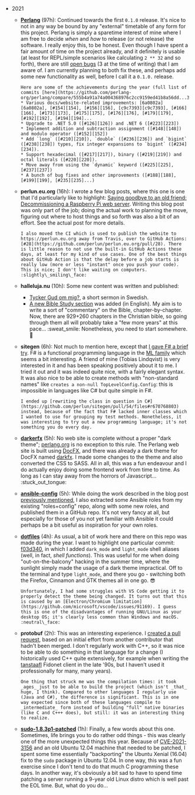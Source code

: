 * 2021

  * [**Perlang**](https://github.com/perlang-org/perlang) (97h): Continued towards the first `0.1.0` release. It's nice to not in any way be bound by any "external" timetable of any form for this project. Perlang is simply a sparetime interest of mine where I am free to decide _when_ and _how_ to release (or not release) the software. I really enjoy this, to be honest. Even though I have spent a fair amount of time on the project already, and it definitely is usable (at least for REPL/simple scenarios like calculating `2 ** 32` and so forth), there are still [open bugs](https://github.com/perlang-org/perlang/issues?q=is%3Aopen+is%3Aissue+milestone%3A0.1.0+label%3Abug) (3 at the time of writing) that I am aware of. I am currently planning to both fix these, and perhaps add some new functionality as well, before I call it a `0.1.0.` release.

        Here are some of the achievements during the year (full list of commits [here](https://github.com/perlang-org/perlang/compare/555b4a91a74a004368976c2cc9159ed41b8a56dd...3dda89d0ed72aeca69ede6cb14b3ecfb77fe083d)):
        * Various docs/website-related improvements: [6a0802a][6a0802a], [#154][154], [#156][156], [c9c7393][c9c7393], [#166][166], [#173][173], [#175][175], [#176][176], [#179][179], [#192][192], [#194][194]...
        * Upgrade to .NET 5.0 ([#126][126]) and .NET 6 ([#223][223])
        * Implement addition and subtraction assignment ([#148][148]) and modulo operator ([#152][152])
        * Add `long` ([#210][210]), `double` ([#236][236]) and `bigint` ([#238][238]) types, fix integer expansions to `bigint` ([#234][234]).
        * Support hexadecimal ([#217][217]), binary ([#219][219]) and octal literals ([#220][220]).
        * Move away from using the `dynamic` keyword ([#225][225], [#237][237])
        * A bunch of bug fixes and other improvements ([#188][188], [#199][199], [#235][235]...)
  * **perlun.eu.org** (16h): I wrote a few blog posts, where this one is one that I'd particularly like to highlight: [Saying goodbye to an old friend: Decommissioning a Raspberry Pi web server][decommissioning-blog-post]. Writing this blog post was only part of the job; doing the actual work to planning the move, figuring out where to host things and so forth was also a bit of an effort. See the actual post for more details.

        I also moved the CI which is used to publish the website to https://perlun.eu.org away from Travis, over to GitHub Actions: [#28](https://github.com/perlun/perlun.eu.org/pull/28). There is little reason to not use the built-in GitHub Actions these days, at least for my kind of use cases. One of the best things about GitHub Action is that the delay before a job starts is really low (more or less "instant" once you push your code). This is nice; I don't like waiting on computers. :slightly\_smiling\_face:
  * **halleluja.nu** (10h): Some new content was written and published:
      * [Tycker Gud om mig?](https://www.halleluja.nu/sv/undervisning-fran-bibeln/2021/2/26/tycker-gud-om-mig/), a short sermon in Swedish.
      * [A new Bible Study section](https://www.halleluja.nu/en/bible-study/) was added (in English). My aim is to write a sort of "commentary" on the Bible, chapter-by-chapter. Now, there are 929+260 chapters in the Christian bible, so going through them all will probably take a "few more years" at this pace... :sweat\_smile: Nonetheless, you need to start somewhere. :rocket:
  * **sitegen** (6h): Not much to mention here, except that [I gave F# a brief try](https://github.com/perlun/sitegen/pull/53). F# is a functional programming language in the [ML family](https://en.wikipedia.org/wiki/ML_(programming_language)) which seems a bit interesting. A friend of mine (Tobias Lindqvist) is very interested in it and has been speaking positively about it to me. I tried it out and it was indeed quite nice, with a fairly elegant syntax. It was also nice to be able to create methods with "non-standard names" like `creates a non-null TopLevelConfig.Config`: this is impossible in languages like C# but quite simple in F#.

        I ended up [rewriting the class in question in C#](https://github.com/perlun/sitegen/pull/54/files#r670768803) instead, because of the fact that F# lacked inner classes which I wanted to use for grouping my test methods. Nonetheless, it was interesting to try out a new programming language; it's not something you do every day.
  * [**darkerfx**](https://github.com/perlun/darkerfx) (5h): No web site is complete without a proper "dark theme"; [perlang.org](https://perlang.org) is no exception to this rule. The Perlang web site is built using [DocFX](https://dotnet.github.io/docfx/), and there was already a dark theme for DocFX named [darkfx](https://github.com/steffen-wilke/darkfx). I made some changes to the theme and also converted the CSS to SASS. All in all, this was a fun endeavour and I do actually enjoy doing some frontend work from time to time. As long as I can stay away from the horrors of Javascript... :stuck\_out\_tongue:
  * [**ansible-config**](https://github.com/perlun/ansible-config) (5h): While doing the work described in the blog post [previously mentioned][decommissioning-blog-post], I also extracted some Ansible roles from my existing "roles+config" repo, along with some new roles, and published them in a GitHub repo. It's not very fancy at all, but especially for those of you not yet familiar with Ansible it could perhaps be a bit useful as inspiration for your own roles.
  * [**dotfiles**](https://github.com/perlun/dotfiles) (4h): As usual, a bit of work here and there on this repo was made during the year. I want to highlight one particular commit: [f03d340](https://github.com/perlun/dotfiles/commit/f03d34031f1494a730bf4444e1ecdeb662bff49f), in which I added `dark_mode` and `light_mode` shell aliases (well, in fact, _shell functions_). This was useful for me when doing "out-on-the-balcony" hacking in the summer time, where the sunlight simply made the usage of a dark theme impractical. Off to the terminal and type `light_mode`, and there you go - switching both the Firefox, Cinnamon and GTK themes all in one go. :sunglasses:

        Unfortunately, I had some struggles with VS Code getting it to properly detect the theme being changed. It turns out that this is caused by an [Electron/Chromium limitation](https://github.com/microsoft/vscode/issues/91169). I guess this is one of the disadvantages of running GNU/Linux as your desktop OS; it's clearly less common than Windows and macOS. :neutral\_face:
  * **protobuf** (2h): This was an interesting experience. I [created a pull request](https://github.com/protocolbuffers/protobuf/pull/8131), based on an initial effort from another contributor that hadn't been merged. I don't regularly work with C++, so it was nice to be able to do something in that language for a change (I historically used C++ quite extensively, for example when writing the [tanstaafl](https://github.com/perlun/tanstaafl) Fidonet client in the late '90s, but I haven't used it professionally for many, many years).

        One thing that struck me was the compilation times: it took _ages_ just to be able to build the project (which isn't _that_ huge, I think). Compared to other languages I regularly use (Java and C#), the difference is significant. This is in one way expected since both of these languages compile to _intermediate_ form instead of building "full" native binaries (like C and C+++ does), but still: it was an interesting thing to realize.
  * [**sudo-1.8.3p1-patched**](https://github.com/perlun/sudo-1.8.3p1-patched) (1h): Finally, a few words about this one. Sometimes, life brings you to do rather odd things - this was clearly one of the more unexpected things this year. Because of [CVE-2021-3156](https://cve.mitre.org/cgi-bin/cvename.cgi?name=CVE-2021-3156) and an old Ubuntu 12.04 machine that needed to be patched, I spent some time essentially "backporting" the Ubuntu Xenial (16.04) fix to the `sudo` package in Ubuntu 12.04. In one way, this was a fun exercise since I don't tend to do that much C programming these days. In another way, it's obviously a bit sad to have to spend time patching a server running a 9-year old Linux distro which is well past the EOL time. But, what do you do...

[6a0802a]: https://github.com/perlang-org/perlang/commit/6a0802a
[c9c7393]: https://github.com/perlang-org/perlang/commit/c9c7393
[126]: https://github.com/perlang-org/perlang/pull/126
[148]: https://github.com/perlang-org/perlang/pull/148
[152]: https://github.com/perlang-org/perlang/pull/152
[154]: https://github.com/perlang-org/perlang/pull/154
[156]: https://github.com/perlang-org/perlang/pull/156
[166]: https://github.com/perlang-org/perlang/pull/166
[173]: https://github.com/perlang-org/perlang/pull/173
[175]: https://github.com/perlang-org/perlang/pull/175
[176]: https://github.com/perlang-org/perlang/pull/176
[179]: https://github.com/perlang-org/perlang/pull/179
[188]: https://github.com/perlang-org/perlang/pull/188
[192]: https://github.com/perlang-org/perlang/pull/192
[194]: https://github.com/perlang-org/perlang/pull/194
[199]: https://github.com/perlang-org/perlang/pull/194
[210]: https://github.com/perlang-org/perlang/pull/210
[217]: https://github.com/perlang-org/perlang/pull/217
[219]: https://github.com/perlang-org/perlang/pull/219
[220]: https://github.com/perlang-org/perlang/pull/220
[223]: https://github.com/perlang-org/perlang/pull/223
[225]: https://github.com/perlang-org/perlang/pull/225
[234]: https://github.com/perlang-org/perlang/pull/234
[235]: https://github.com/perlang-org/perlang/pull/235
[236]: https://github.com/perlang-org/perlang/pull/236
[237]: https://github.com/perlang-org/perlang/pull/237
[238]: https://github.com/perlang-org/perlang/pull/238
[decommissioning-blog-post]: https://perlun.eu.org/en/2021/06/12/saying-goodbye-to-an-old-friend-decommissioning-a-raspberry-pi-web-server
